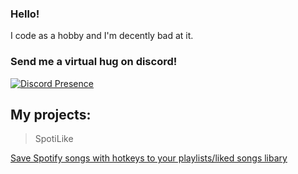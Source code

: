 ### Hello!

I code as a hobby and I'm decently bad at it. 

### Send me a virtual hug on discord!

[![Discord Presence](https://lanyard-profile-readme.vercel.app/api/652407551849267200)](https://discord.com/users/652407551849267200)
## My projects:

> SpotiLike

[Save Spotify songs with hotkeys to your playlists/liked songs libary](https://github.com/yeti2006/SpotiLike)

<!---
yeti2006/yeti2006 is a ✨ special ✨ repository because its `README.md` (this file) appears on your GitHub profile.
You can click the Preview link to take a look at your changes.
--->
